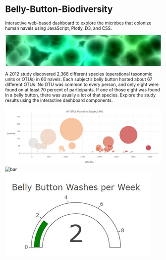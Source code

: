 # Belly-Button-Biodiversity
Interactive web-based dashboard to explore the microbes that colonize human navels using JavaScript, Plotly, D3, and CSS.

![header](https://github.com/scottinsactown/Belly-Button-Biodiversity/blob/master/images/Capturebb4.JPG)

A 2012 study discovered 2,368 different species (operational taxonomic units or OTUs) in 60 navels. Each subject’s belly button hosted about 67 different OTUs. No OTU was common to every person, and only eight were found on at least 70 percent of participants. If one of those eight was found in a belly button, there was usually a lot of that species. Explore the study results using the interactive dashboard components.

![bubble](https://github.com/scottinsactown/Belly-Button-Biodiversity/blob/master/images/Capturebb3.JPG)
![bar](https://github.com/scottinsactown/Belly-Button-Biodiversity/blob/master/images/Capturebb2.JPG/s=200)
![gauge](https://github.com/scottinsactown/Belly-Button-Biodiversity/blob/master/images/Capturebb.JPG) 

